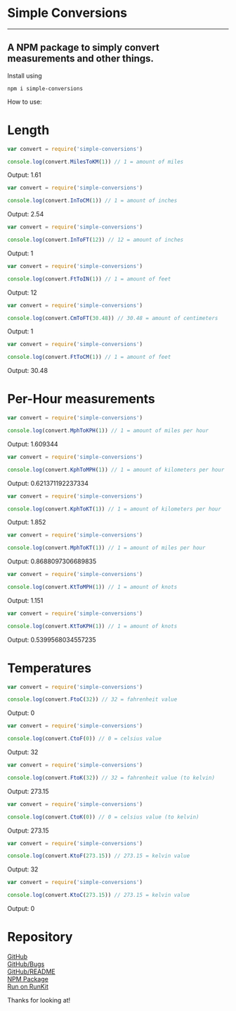 # Simple Conversions
----
A NPM package to simply convert measurements and other things.
----
Install using
```
npm i simple-conversions
```
How to use:

# Length
```js
var convert = require('simple-conversions')

console.log(convert.MilesToKM(1)) // 1 = amount of miles
```
Output: 1.61
```js
var convert = require('simple-conversions')

console.log(convert.InToCM(1)) // 1 = amount of inches
```
Output: 2.54
```js
var convert = require('simple-conversions')

console.log(convert.InToFT(12)) // 12 = amount of inches
```
Output: 1
```js
var convert = require('simple-conversions')

console.log(convert.FtToIN(1)) // 1 = amount of feet
```
Output: 12
```js
var convert = require('simple-conversions')

console.log(convert.CmToFT(30.48)) // 30.48 = amount of centimeters
```
Output: 1
```js
var convert = require('simple-conversions')

console.log(convert.FtToCM(1)) // 1 = amount of feet
```
Output: 30.48
# Per-Hour measurements
```js
var convert = require('simple-conversions')

console.log(convert.MphToKPH(1)) // 1 = amount of miles per hour
```
Output: 1.609344
```js
var convert = require('simple-conversions')

console.log(convert.KphToMPH(1)) // 1 = amount of kilometers per hour
```
Output: 0.621371192237334
```js
var convert = require('simple-conversions')

console.log(convert.KphToKT(1)) // 1 = amount of kilometers per hour
```
Output: 1.852
```js
var convert = require('simple-conversions')

console.log(convert.MphToKT(1)) // 1 = amount of miles per hour
```
Output: 0.8688097306689835
```js
var convert = require('simple-conversions')

console.log(convert.KtToMPH(1)) // 1 = amount of knots
```
Output: 1.151
```js
var convert = require('simple-conversions')

console.log(convert.KtToKPH(1)) // 1 = amount of knots
```
Output: 0.5399568034557235
# Temperatures
```js
var convert = require('simple-conversions')

console.log(convert.FtoC(32)) // 32 = fahrenheit value
```
Output: 0
```js
var convert = require('simple-conversions')

console.log(convert.CtoF(0)) // 0 = celsius value
```
Output: 32
```js
var convert = require('simple-conversions')

console.log(convert.FtoK(32)) // 32 = fahrenheit value (to kelvin)
```
Output: 273.15
```js
var convert = require('simple-conversions')

console.log(convert.CtoK(0)) // 0 = celsius value (to kelvin)
```
Output: 273.15
```js
var convert = require('simple-conversions')

console.log(convert.KtoF(273.15)) // 273.15 = kelvin value
```
Output: 32
```js
var convert = require('simple-conversions')

console.log(convert.KtoC(273.15)) // 273.15 = kelvin value
```
Output: 0

# Repository
[GitHub](https://github.com/InterplexSoftworks/simple-conversions)<br>
[GitHub/Bugs](https://github.com/InterplexSoftworks/simple-conversions/issues)<br>
[GitHub/README](https://github.com/InterplexSoftworks/simple-conversions#readme)<br>
[NPM Package](https://www.npmjs.com/package/simple-conversions)<br>
[Run on RunKit](https://npm.runkit.com/simple-conversions)<br>


Thanks for looking at!
